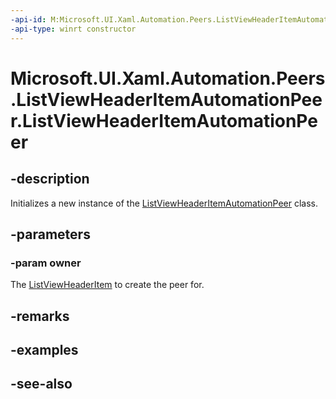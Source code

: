 ```yaml
---
-api-id: M:Microsoft.UI.Xaml.Automation.Peers.ListViewHeaderItemAutomationPeer.#ctor(Microsoft.UI.Xaml.Controls.ListViewHeaderItem)
-api-type: winrt constructor
---
```


<!-- Method syntax
public ListViewHeaderItemAutomationPeer(Windows.UI.Xaml.Controls.ListViewHeaderItem owner)
-->

# Microsoft.UI.Xaml.Automation.Peers.ListViewHeaderItemAutomationPeer.ListViewHeaderItemAutomationPeer

## -description
Initializes a new instance of the [ListViewHeaderItemAutomationPeer](listviewheaderitemautomationpeer.md) class.

## -parameters
### -param owner
The [ListViewHeaderItem](../microsoft.ui.xaml.controls/listviewheaderitem.md) to create the peer for.

## -remarks

## -examples

## -see-also

